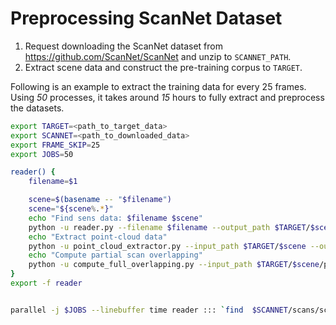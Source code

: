 Preprocessing ScanNet Dataset
====
1. Request downloading the ScanNet dataset from https://github.com/ScanNet/ScanNet and unzip to ``SCANNET_PATH``.
2. Extract scene data and construct the pre-training corpus to ``TARGET``. 


Following is an example to extract the training data for every 25 frames. Using *50* processes, it takes around *15* hours to fully extract and preprocess the datasets.
```bash
export TARGET=<path_to_target_data> 
export SCANNET=<path_to_downloaded_data>
export FRAME_SKIP=25
export JOBS=50

reader() {
    filename=$1

    scene=$(basename -- "$filename")
    scene="${scene%.*}"
    echo "Find sens data: $filename $scene"
    python -u reader.py --filename $filename --output_path $TARGET/$scene --frame_skip $FRAME_SKIP --export_depth_images --export_poses --export_intrinsics
    echo "Extract point-cloud data"
    python -u point_cloud_extractor.py --input_path $TARGET/$scene --output_path $TARGET/$scene/pcd --save_npz
    echo "Compute partial scan overlapping"
    python -u compute_full_overlapping.py --input_path $TARGET/$scene/pcd
}
export -f reader


parallel -j $JOBS --linebuffer time reader ::: `find  $SCANNET/scans/scene*/*.sens`
```
